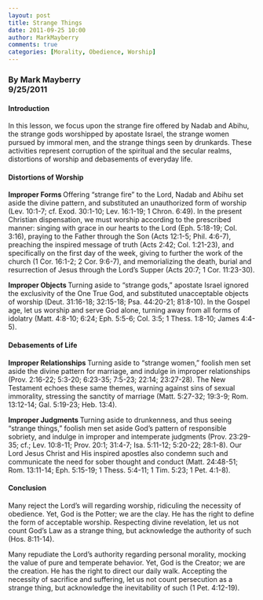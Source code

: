 ```yaml
---
layout: post
title: Strange Things
date: 2011-09-25 10:00
author: MarkMayberry
comments: true
categories: [Morality, Obedience, Worship]
---
```

<h3><b>By Mark Mayberry     <br />9/25/2011</b></h3>  <h4>Introduction</h4>  <p>In this lesson, we focus upon the strange fire offered by Nadab and Abihu, the strange gods worshipped by apostate Israel, the strange women pursued by immoral men, and the strange things seen by drunkards. These activities represent corruption of the spiritual and the secular realms, distortions of worship and debasements of everyday life. </p>  <h4>Distortions of Worship</h4>  <p><b>Improper Forms </b>Offering “strange fire” to the Lord, Nadab and Abihu set aside the divine pattern, and substituted an unauthorized form of worship (Lev. 10:1-7; cf. Exod. 30:1-10; Lev. 16:1-19; 1 Chron. 6:49). In the present Christian dispensation, we must worship according to the prescribed manner: singing with grace in our hearts to the Lord (Eph. 5:18-19; Col. 3:16), praying to the Father through the Son (Acts 12:1-5; Phil. 4:6-7), preaching the inspired message of truth (Acts 2:42; Col. 1:21-23), and specifically on the first day of the week, giving to further the work of the church (1 Cor. 16:1-2; 2 Cor. 9:6-7), and memorializing the death, burial and resurrection of Jesus through the Lord’s Supper (Acts 20:7; 1 Cor. 11:23-30).</p>  <p><b>Improper Objects </b>Turning aside to “strange gods,” apostate Israel ignored the exclusivity of the One True God, and substituted unacceptable objects of worship (Deut. 31:16-18; 32:15-18; Psa. 44:20-21; 81:8-10). In the Gospel age, let us worship and serve God alone, turning away from all forms of idolatry (Matt. 4:8-10; 6:24; Eph. 5:5-6; Col. 3:5; 1 Thess. 1:8-10; James 4:4-5).</p>  <h4>Debasements of Life</h4>  <p><b>Improper Relationships </b>Turning aside to “strange women,” foolish men set aside the divine pattern for marriage, and indulge in improper relationships (Prov. 2:16-22; 5:3-20; 6:23-35; 7:5-23; 22:14; 23:27-28). The New Testament echoes these same themes, warning against sins of sexual immorality, stressing the sanctity of marriage (Matt. 5:27-32; 19:3-9; Rom. 13:12-14; Gal. 5:19-23; Heb. 13:4). </p>  <p><b>Improper Judgments </b>Turning aside to drunkenness, and thus seeing “strange things,” foolish men set aside God’s pattern of responsible sobriety, and indulge in improper and intemperate judgments (Prov. 23:29-35; cf.; Lev. 10:8-11; Prov. 20:1; 31:4-7; Isa. 5:11-12; 5:20-22; 28:1-8). Our Lord Jesus Christ and His inspired apostles also condemn such and communicate the need for sober thought and conduct (Matt. 24:48-51; Rom. 13:11-14; Eph. 5:15-19; 1 Thess. 5:4-11; 1 Tim. 5:23; 1 Pet. 4:1-8). </p>  <h4>Conclusion</h4>  <p><a name="_GoBack"></a>Many reject the Lord’s will regarding worship, ridiculing the necessity of obedience. Yet, God is the Potter; we are the clay. He has the right to define the form of acceptable worship. Respecting divine revelation, let us not count God’s Law as a strange thing, but acknowledge the authority of such (Hos. 8:11-14).</p>  <p>Many repudiate the Lord’s authority regarding personal morality, mocking the value of pure and temperate behavior. Yet, God is the Creator; we are the creation. He has the right to direct our daily walk. Accepting the necessity of sacrifice and suffering, let us not count persecution as a strange thing, but acknowledge the inevitability of such (1 Pet. 4:12-19).</p>
